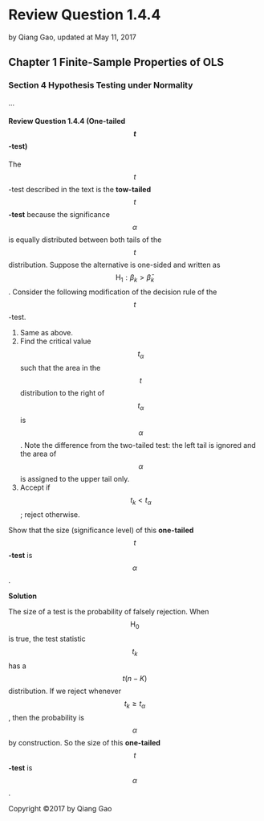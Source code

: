 # Review Question 1.4.4

by Qiang Gao, updated at May 11, 2017

## Chapter 1 Finite-Sample Properties of OLS

### Section 4 Hypothesis Testing under Normality

...

#### Review Question 1.4.4 \(One-tailed $$t$$-test\)

The $$t$$-test described in the text is the **tow-tailed** $$t$$**-test** because the significance $$\alpha$$ is equally distributed between both tails of the $$t$$ distribution. Suppose the alternative is one-sided and written as $$\mathrm{H}_1: \beta_k > \bar{\beta}_k$$. Consider the following modification of the decision rule of the $$t$$-test.

1. Same as above.
2. Find the critical value $$t_\alpha$$ such that the area in the $$t$$ distribution to the right of $$t_\alpha$$ is $$\alpha$$. Note the difference from the two-tailed test: the left tail is ignored and the area of $$\alpha$$ is assigned to the upper tail only.
3. Accept if $$t_k < t_\alpha$$; reject otherwise.

Show that the size \(significance level\) of this **one-tailed** $$t$$**-test** is $$\alpha$$.

**Solution**

The size of a test is the probability of falsely rejection. When $$\mathrm{H}_0$$ is true, the test statistic $$t_k$$ has a $$t(n-K)$$ distribution. If we reject whenever $$t_k \ge t_\alpha$$, then the probability is $$\alpha$$ by construction. So the size of this **one-tailed** $$t$$**-test** is $$\alpha$$.

Copyright ©2017 by Qiang Gao


